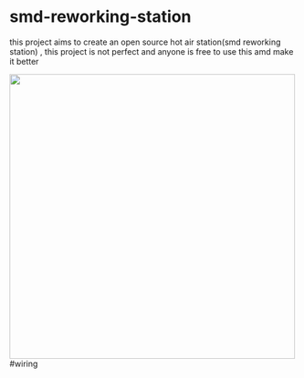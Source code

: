 # smd-reworking-station
this project aims to create an open source hot air station(smd reworking station) , this project is not perfect and anyone is free to use this amd make it better

<image src="images/IMG_20200725_164713.jpg" width="500">
#wiring
